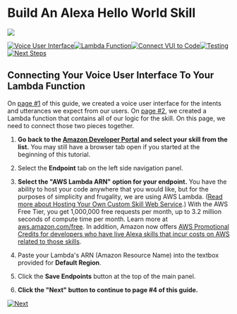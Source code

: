 # Build An Alexa Hello World Skill
<img src="https://m.media-amazon.com/images/G/01/mobile-apps/dex/alexa/alexa-skills-kit/tutorials/quiz-game/header._TTH_.png" />

[![Voice User Interface](https://m.media-amazon.com/images/G/01/mobile-apps/dex/alexa/alexa-skills-kit/tutorials/navigation/1-locked._TTH_.png)](./1-voice-user-interface.md)[![Lambda Function](https://m.media-amazon.com/images/G/01/mobile-apps/dex/alexa/alexa-skills-kit/tutorials/navigation/2-locked._TTH_.png)](./2-lambda-function.md)[![Connect VUI to Code](https://m.media-amazon.com/images/G/01/mobile-apps/dex/alexa/alexa-skills-kit/tutorials/navigation/3-on._TTH_.png)](./3-connect-vui-to-code.md)[![Testing](https://m.media-amazon.com/images/G/01/mobile-apps/dex/alexa/alexa-skills-kit/tutorials/navigation/4-locked._TTH_.png)](./4-testing.md)[![Next Steps](https://m.media-amazon.com/images/G/01/mobile-apps/dex/alexa/alexa-skills-kit/tutorials/navigation/5-locked._TTH_.png)](./5-next-steps.md)

## Connecting Your Voice User Interface To Your Lambda Function

On [page #1](./1-voice-user-interface.md) of this guide, we created a voice user interface for the intents and utterances we expect from our users.  On [page #2](./2-lambda-function.md), we created a Lambda function that contains all of our logic for the skill.  On this page, we need to connect those two pieces together.

1.  **Go back to the [Amazon Developer Portal](https://developer.amazon.com/alexa/console/ask?&sc_category=Owned&sc_channel=RD&sc_campaign=Evangelism2018&sc_publisher=github&sc_content=Survey&sc_detail=hello-world-nodejs-V2_GUI-3&sc_funnel=Convert&sc_country=WW&sc_medium=Owned_RD_Evangelism2018_github_Survey_hello-world-nodejs-V2_GUI-3_Convert_WW_beginnersdevs&sc_segment=beginnersdevs) and select your skill from the list.** You may still have a browser tab open if you started at the beginning of this tutorial.

2. Select the **Endpoint** tab on the left side navigation panel.

3.  **Select the "AWS Lambda ARN" option for your endpoint.** You have the ability to host your code anywhere that you would like, but for the purposes of simplicity and frugality, we are using AWS Lambda. ([Read more about Hosting Your Own Custom Skill Web Service](https://developer.amazon.com/public/solutions/alexa/alexa-skills-kit/docs/developing-an-alexa-skill-as-a-web-service?&sc_category=Owned&sc_channel=RD&sc_campaign=Evangelism2018&sc_publisher=github&sc_content=Survey&sc_detail=hello-world-nodejs-V2_GUI-3&sc_funnel=Convert&sc_country=WW&sc_medium=Owned_RD_Evangelism2018_github_Survey_hello-world-nodejs-V2_GUI-3_Convert_WW_beginnersdevs&sc_segment=beginnersdevs).)  With the AWS Free Tier, you get 1,000,000 free requests per month, up to 3.2 million seconds of compute time per month. Learn more at [aws.amazon.com/free](https://aws.amazon.com/free/).  In addition, Amazon now offers [AWS Promotional Credits for developers who have live Alexa skills that incur costs on AWS related to those skills](https://developer.amazon.com/alexa-skills-kit/alexa-aws-credits?&sc_category=Owned&sc_channel=RD&sc_campaign=Evangelism2018&sc_publisher=github&sc_content=Survey&sc_detail=hello-world-nodejs-V2_GUI-3&sc_funnel=Convert&sc_country=WW&sc_medium=Owned_RD_Evangelism2018_github_Survey_hello-world-nodejs-V2_GUI-3_Convert_WW_beginnersdevs&sc_segment=beginnersdevs).

4.  Paste your Lambda's ARN (Amazon Resource Name) into the textbox provided for **Default Region**.

5. Click the **Save Endpoints** button at the top of the main panel.

6. **Click the "Next" button to continue to page #4 of this guide.**

[![Next](https://m.media-amazon.com/images/G/01/mobile-apps/dex/alexa/alexa-skills-kit/tutorials/general/buttons/button_next_testing._TTH_.png)](./4-testing.md)

